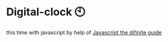 # Digital-clock 🕙                                                                                                                                                                                                                                            
this time with javascript by help of <a href="https://www.oreilly.com/library/view/javascript-the-definitive/0596101996/">Javascript the difinite guide</a>  
 
   
